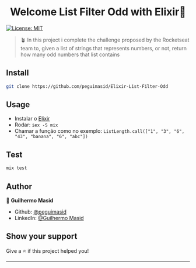 <h1 align="center">Welcome List Filter Odd with Elixir👋</h1>
<p>
  <a href="#" target="_blank">
    <img alt="License: MIT" src="https://img.shields.io/badge/License-MIT-yellow.svg" />
  </a>
</p>

> 🪴 In this project i complete the challenge proposed by the Rocketseat team to, given a list of strings that represents numbers, or not, return how many odd numbers that list contains

## Install

```sh
git clone https://github.com/peguimasid/Elixir-List-Filter-Odd
```

## Usage
- Instalar o [Elixir](https://elixir-lang.org/install.html)
- Rodar: `iex -S mix`
- Chamar a função como no exemplo: `ListLength.call(["1", "3", "6", "43", "banana", "6", "abc"])`

## Test
```Elixir
mix test
```

## Author

👤 **Guilhermo Masid**

* Github: [@peguimasid](https://github.com/peguimasid)
* LinkedIn: [@Guilhermo Masid](https://www.linkedin.com/in/guilhermo-masid-494677b8/)

## Show your support

Give a ⭐️ if this project helped you!

***